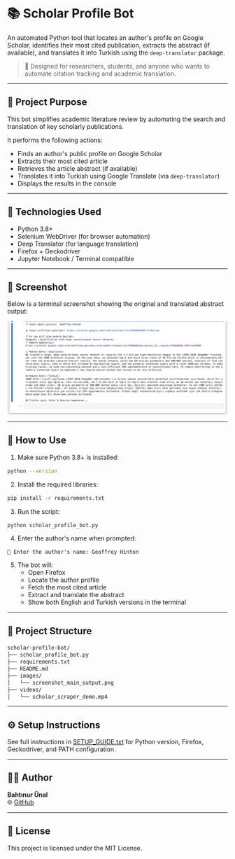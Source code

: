 # 📚 Scholar Profile Bot

An automated Python tool that locates an author's profile on Google Scholar, identifies their most cited publication, extracts the abstract (if available), and translates it into Turkish using the `deep-translator` package.

> 🚀 Designed for researchers, students, and anyone who wants to automate citation tracking and academic translation.

---

## 🎯 Project Purpose

This bot simplifies academic literature review by automating the search and translation of key scholarly publications.

It performs the following actions:
- Finds an author's public profile on Google Scholar
- Extracts their most cited article
- Retrieves the article abstract (if available)
- Translates it into Turkish using Google Translate (via `deep-translator`)
- Displays the results in the console

---

## 🧠 Technologies Used

- Python 3.8+
- Selenium WebDriver (for browser automation)
- Deep Translator (for language translation)
- Firefox + Geckodriver
- Jupyter Notebook / Terminal compatible

---

## 📸 Screenshot

Below is a terminal screenshot showing the original and translated abstract output:

![Console Output](images/screenshot_main_output.png)

---

## 🚀 How to Use

1. Make sure Python 3.8+ is installed:
```bash
python --version
```

2. Install the required libraries:
```bash
pip install -r requirements.txt
```

3. Run the script:
```bash
python scholar_profile_bot.py
```

4. Enter the author's name when prompted:
```
📌 Enter the author's name: Geoffrey Hinton
```

5. The bot will:
   - Open Firefox
   - Locate the author profile
   - Fetch the most cited article
   - Extract and translate the abstract
   - Show both English and Turkish versions in the terminal

---

## 📂 Project Structure

```
scholar-profile-bot/
├── scholar_profile_bot.py
├── requirements.txt
├── README.md
├── images/
│   └── screenshot_main_output.png
├── videos/
│   └── scholar_scraper_demo.mp4
```

---

## ⚙️ Setup Instructions

See full instructions in [SETUP_GUIDE.txt](SETUP_GUIDE.txt) for Python version, Firefox, Geckodriver, and PATH configuration.

---

## 🧑‍💻 Author

**Bahtınur Ünal**    
🌐 [GitHub](https://github.com/0xnuorr) 

---

## 📄 License

This project is licensed under the MIT License.
